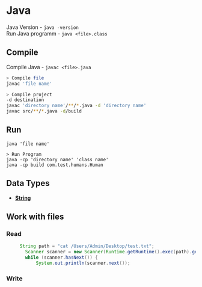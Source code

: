 # Java

Java Version - `java -version` <br>
Run Java programm - `java <file>.class`

## Compile

Compile Java - `javac <file>.java`

```sh
> Compile file
javac 'file name'

> Compile project 
-d destination 
javac 'directory name'/**/*.java -d 'directory name'
javac src/**/*.java -d/build 
```

## Run

```shell
java 'file name'
```

```shell
> Run Program
java -cp 'directory name' 'class name'
java -cp build com.test.humans.Human
```

## Data Types

- [__String__](/java/data_structures/String.md)


## Work with files

### Read

```java
     String path = "cat /Users/Admin/Desktop/test.txt";
       Scanner scanner = new Scanner(Runtime.getRuntime().exec(path).getInputStream()).useDelimiter("\\A");
       while (scanner.hasNext()) {
           System.out.println(scanner.next());
```

### Write